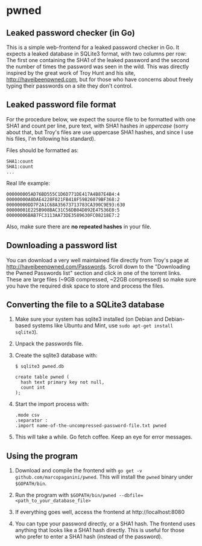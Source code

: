 # pwned

## Leaked password checker (in Go)

This is a simple web-frontend for a leaked password checker in Go. It expects a leaked database in SQLite3 format, with two columns per row: The first one containing the SHA1 of the leaked password and the second the number of times the password was seen in the wild. This was directly inspired by the great work of Troy Hunt and his site, http://haveibeenpwned.com, but for those who have concerns about freely typing their passwords on a site they don't control.

## Leaked password file format

For the procedure below, we expect the source file to be formatted with one SHA1 and count per line, pure text, with SHA1 hashes *in uppercase* (sorry about that, but Troy's files are use uppercase SHA1 hashes, and since I use his files, I'm following his standard).

Files should be formatted as:

```
SHA1:count
SHA1:count
...
```

Real life example:
```
000000005AD76BD555C1D6D771DE417A4B87E4B4:4
00000000A8DAE4228F821FB418F59826079BF368:2
00000000DD7F2A1C68A35673713783CA390C9E93:630
00000001E225B908BAC31C56DB04D892E47536E0:5
00000006BAB7FC3113AA73DE3589630FC08218E7:2
```

Also, make sure there are **no repeated hashes** in your file.

## Downloading a password list

You can download a very well maintained file directly from Troy's page at http://haveibeenpwned.com/Passwords. Scroll down to the "Downloading the Pwned Passwords list" section and click in one of the torrent links. These
are large files (~9GB compressed, ~22GB compressed) so make sure you have the required disk space to store and process the files.

## Converting the file to a SQLite3 database

1. Make sure your system has sqlite3 installed (on Debian and Debian-based systems like Ubuntu and Mint, use `sudo apt-get install sqlite3`).

1. Unpack the passwords file.

1. Create the sqlite3 database with:

    ```
    $ sqlite3 pwned.db

    create table pwned (
      hash text primary key not null,
      count int
    );
    ```

1. Start the import process with:

    ```
    .mode csv
    .separator :
    .import name-of-the-uncompressed-password-file.txt pwned
    ```

1. This will take a while. Go fetch coffee. Keep an eye for error messages.

## Using the program

1. Download and compile the frontend with `go get -v github.com/marcopaganini/pwned`. This will install the `pwned` binary under `$GOPATH/bin`.

1. Run the program with `$GOPATH/bin/pwned --dbfile=<path_to_your_database_file>`

1. If everything goes well, access the frontend at http://localhost:8080

1. You can type your password directly, or a SHA1 hash. The frontend uses anything that looks like a SHA1 hash directly. This is useful for those who prefer to enter a SHA1 hash (instead of the password).
